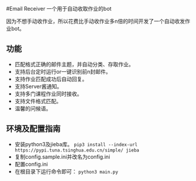 #Email Receiver
一个用于自动收取作业的bot

因为不想手动收作业，所以花费比手动收作业多n倍的时间开发了一个自动收发作业bot。

## 功能

- 匹配格式正确的邮件主题，并自动分类、存取作业。
- 支持后台定时运行or一键识别前n封邮件。
- 支持作业匹配成功后自动回复。
- 支持Server酱通知。
- 支持多门课程作业同时接收。
- 支持文件格式匹配。
- 温馨的问候语。

## 环境及配置指南
- 安装python3及jieba库。
`pip3 install --index-url https://pypi.tuna.tsinghua.edu.cn/simple/ jieba`
- 复制config.sample.ini并改名为config.ini
- 配置config.ini
- 在根目录下运行命令即可：
`python3 main.py`
